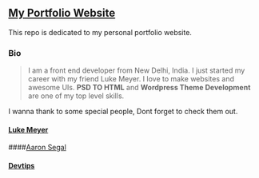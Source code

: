 ## [My Portfolio Website](http://abhikhatri.com)

This repo is dedicated to my personal portfolio website. 


### Bio ###
> I am a front end developer from New Delhi, India. I just started my career with my friend Luke Meyer. I love to make websites and awesome UIs. **PSD TO HTML** and **Wordpress Theme Development** are one of my top level skills.



I wanna thank to some special people, Dont forget to check them out. 

#### [Luke Meyer](http://plus.google.com/+lukemeyerexpandat)

####[Aaron Segal](http://plus.google.com/+AaronSegal317)

#### [Devtips](https://www.youtube.com/user/DevTipsForDesigners) 
